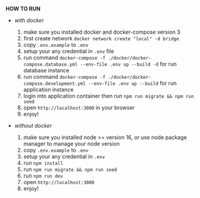**HOW TO RUN**

- *with docker*

	1. make sure you installed docker and docker-compose version 3
	2. first create network `docker network create "local" -d bridge`
	3. copy `.env.example` to `.env`
	4. setup your any credential in `.env` file
	5. run command `docker-compose -f ./docker/docker-compose.database.yml --env-file .env up --build -d` for run database instance
	6. run command `docker-compose -f ./docker/docker-compose.development.yml --env-file .env up --build` for run application instance
	7. login into application container then run `npm run migrate && npm run seed`
	8. open `http://localhost:3000` in your browser
	9. enjoy!

- *without docker*
	1. make sure you installed node >= version 16, or use node package manager to manage your node version
	2. copy `.env.example` to `.env`
	3. setup your any credential in `.env`
	4. run `npm install`
	5. run `npm run migrate && npm run seed`
  6. run `npm run dev`
	7. open `http://localhost:3000`
	8. enjoy!
